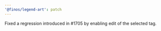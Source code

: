 ```yaml
---
'@finos/legend-art': patch
---
```


Fixed a regression introduced in #1705 by enabling edit of the selected tag.
